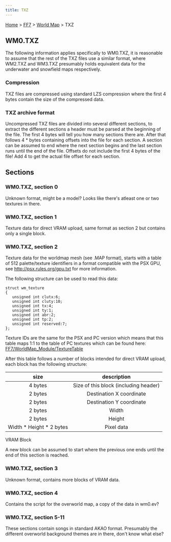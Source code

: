 ```yaml
---
title: TXZ
---
```


[Home](Main%20Page.md) > [FF7](FF7.md) > [World Map](FF7/World%20Map.md) > TXZ

## WM0.TXZ

The following information applies specifically to WM0.TXZ, it is
reasonable to assume that the rest of the TXZ files use a similar
format, where WM2.TXZ and WM3.TXZ presumably holds equivalent data for
the underwater and snowfield maps respectively.

### Compression

TXZ files are compressed using standard LZS compression where the first
4 bytes contain the size of the compressed data.

### TXZ archive format

Uncompressed TXZ files are divided into several different sections, to
extract the different sections a header must be parsed at the beginning
of the file. The first 4 bytes will tell you how many sections there
are. After that follows 4 \* <number of sections> bytes containing
offsets into the file for each section. A section can be assumed to end
where the next section begins and the last section runs until the end of
the file. Offsets do not include the first 4 bytes of the file! Add 4 to
get the actual file offset for each section.

## Sections

### WM0.TXZ, section 0

Unknown format, might be a model? Looks like there's atleast one or two
textures in there.

### WM0.TXZ, section 1

Texture data for direct VRAM upload, same format as section 2 but
contains only a single block.

### WM0.TXZ, section 2

Texture data for the worldmap mesh (see .MAP format), starts with a
table of 512 palette/texture identifiers in a format compatible with the
PSX GPU, see <http://psx.rules.org/gpu.txt> for more information.

The following structure can be used to read this data:

`struct wm_texture`  
`{`  
`   unsigned int clutx:6;`  
`   unsigned int cluty:10;`  
`   unsigned int tx:4;`  
`   unsigned int ty:1;`  
`   unsigned int abr:2;`  
`   unsigned int tp:2;`  
`   unsigned int reserved:7;`  
`};`

Texture IDs are the same for the PSX and PC version which means that
this table maps 1:1 to the table of PC textures which can be found here:
[FF7/WorldMap\_Module/TextureTable][]

After this table follows a number of blocks intended for direct VRAM
upload, each block has the following structure:

|            size            |              description              |
|:--------------------------:|:-------------------------------------:|
|          4 bytes           | Size of this block (including header) |
|          2 bytes           |       Destination X coordinate        |
|          2 bytes           |       Destination Y coordinate        |
|          2 bytes           |                 Width                 |
|          2 bytes           |                Height                 |
| Width \* Height \* 2 bytes |              Pixel data               |

VRAM Block

A new block can be assumed to start where the previous one ends until
the end of this section is reached.

### WM0.TXZ, section 3

Unknown format, contains more blocks of VRAM data.

### WM0.TXZ, section 4

Contains the script for the overworld map, a copy of the data in wm0.ev?

### WM0.TXZ, section 5-11

These sections contain songs in standard AKAO format. Presumably the
different overworld background themes are in there, don't know what
else?

  [FF7/WorldMap\_Module/TextureTable]: ../WorldMap%20Module/TextureTable.md
    "wikilink"
